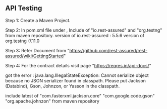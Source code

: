 ## API Testing

Step 1:
    Create a Maven Project.

Step 2:
In pom.xml file under <dependecies>  , 
    Include <dependency> of "io.rest-assured" and "org.testng" from maven repository.
    version of io.rest-assured : 5.5.6
    version of org.testng :7.11.0

Step 3:
    Refer Document from "https://github.com/rest-assured/rest-assured/wiki/GettingStarted"

Step 4:
    For the contract details visit page "https://reqres.in/api-docs/"

got the error :
java.lang.IllegalStateException: Cannot serialize object because no JSON serializer found in classpath. 
Please put Jackson (Databind), Gson, Johnzon, or Yasson in the classpath.

include latest <dependency> of "com.fasterxml.jackson.core" 
                        "com.google.code.gson"
                        "org.apache.johnzon" from maven repository



	

        
